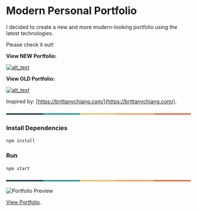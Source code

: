 # Modern Personal Portfolio

I decided to create a new and more modern-looking portfolio using the latest technologies. 

Please check it out!

**View NEW Portfolio:**

[<img alt="alt_text" width="120px" src="https://raw.githubusercontent.com/philipHinch/modern-portfolio/main/src/assets/previews/modern_portfolio_medium.png" />](https://philiphinchsliff.vercel.app/)

**View OLD Portfolio:**

[<img alt="alt_text" width="120px" src="https://raw.githubusercontent.com/philipHinch/modern-portfolio/main/src/assets/previews/modern_portfolio_wide.png" />](https://philhinchportfolio.netlify.app/)

Inspired by: [https://brittanychiang.com/](https://brittanychiang.com/).

![This is an image](https://raw.githubusercontent.com/philipHinch/underline/main/underline.png)

### Install Dependencies

```
npm install
```

### Run

```
npm start
```

![This is an image](https://raw.githubusercontent.com/philipHinch/underline/main/underline.png)

![Portfolio Preview](https://raw.githubusercontent.com/philipHinch/modern-portfolio/main/src/assets/previews/modern_portfolio_wide.png)

[View Portfolio](https://philiphinchsliff.vercel.app/).




